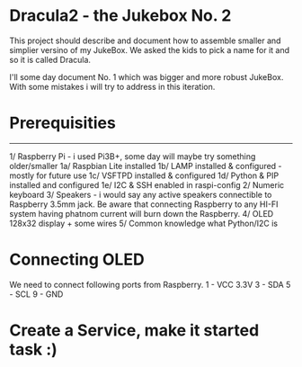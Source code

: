 # Dracula2 - the Jukebox No. 2

This project should describe and document how to assemble smaller and simplier versino of my JukeBox. We asked the kids to pick a name for it and so it is called Dracula.

I'll some day document No. 1 which was bigger and more robust JukeBox. With some mistakes i will try to address in this iteration.

# Prerequisities
-----------------------
1/ Raspberry Pi - i used Pi3B+, some day will maybe try something older/smaller
  1a/ Raspbian Lite installed
  1b/ LAMP installed & configured - mostly for future use
  1c/ VSFTPD installed & configured
  1d/ Python & PIP installed and configured
  1e/ I2C & SSH enabled in raspi-config
2/ Numeric keyboard
3/ Speakers - i would say any active speakers connectible to Raspberry 3.5mm jack. Be aware that connecting Raspberry to any HI-FI system having phatnom current will burn down the Raspberry. 
4/ OLED 128x32 display + some wires
5/ Common knowledge what Python/I2C is

# Connecting OLED
We need to connect following ports from Raspberry.
1 - VCC 3.3V
3 - SDA
5 - SCL
9 - GND

# Create a Service, make it started task :)





